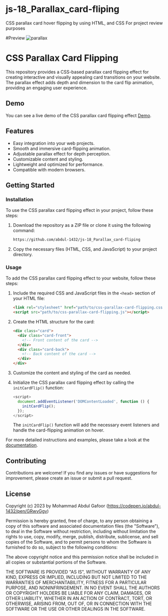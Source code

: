 # js-18_Parallax_card-fliping
CSS parallax card hover flipping by using HTML, and CSS For project review purposes

#Preview
![parallax](https://github.com/abdul-1432/js-18_Parallax_card-fliping/assets/124916666/60b39844-e351-4415-8c6c-de14bd925bb5)


# CSS Parallax Card Flipping

This repository provides a CSS-based parallax card flipping effect for creating interactive and visually appealing card transitions on your website. The parallax effect adds depth and dimension to the card flip animation, providing an engaging user experience.

## Demo

You can see a live demo of the CSS parallax card flipping effect [Demo](https://codepen.io/abdul-1432/pen/GRwvGgv).

## Features

- Easy integration into your web projects.
- Smooth and immersive card-flipping animation.
- Adjustable parallax effect for depth perception.
- Customizable content and styling.
- Lightweight and optimized for performance.
- Compatible with modern browsers.

## Getting Started

### Installation

To use the CSS parallax card flipping effect in your project, follow these steps:

1. Download the repository as a ZIP file or clone it using the following command:

   ```bash
   https://github.com/abdul-1432/js-18_Parallax_card-fliping
   ```

2. Copy the necessary files (HTML, CSS, and JavaScript) to your project directory.

### Usage

To add the CSS parallax card flipping effect to your website, follow these steps:

1. Include the required CSS and JavaScript files in the `<head>` section of your HTML file:

   ```HTML
   <link rel="stylesheet" href="path/to/css-parallax-card-flipping.css">
   <script src="path/to/css-parallax-card-flipping.js"></script>
   ```

2. Create the HTML structure for the card:

   ```HTML
   <div class="card">
     <div class="card-front">
       <!-- Front content of the card -->
     </div>
     <div class="card-back">
       <!-- Back content of the card -->
     </div>
   </div>
   ```

3. Customize the content and styling of the card as needed.

4. Initialize the CSS parallax card flipping effect by calling the `initCardFlip()` function:

   ```javascript
   <script>
     document.addEventListener('DOMContentLoaded', function () {
       initCardFlip();
     });
   </script>
   ```

   The `initCardFlip()` function will add the necessary event listeners and handle the card-flipping animation on hover.

For more detailed instructions and examples, please take a look at the [documentation](docs/README.md).

## Contributing

Contributions are welcome! If you find any issues or have suggestions for improvement, please create an issue or submit a pull request.

## License
Copyright (c) 2023 by Mohammad Abdul Gafoor (https://codepen.io/abdul-1432/pen/GRwvGgv)

Permission is hereby granted, free of charge, to any person obtaining a copy of this software and associated documentation files (the "Software"), to deal in the Software without restriction, including without limitation the rights to use, copy, modify, merge, publish, distribute, sublicense, and sell copies of the Software, and to permit persons to whom the Software is furnished to do so, subject to the following conditions:

The above copyright notice and this permission notice shall be included in all copies or substantial portions of the Software.

THE SOFTWARE IS PROVIDED "AS IS", WITHOUT WARRANTY OF ANY KIND, EXPRESS OR IMPLIED, INCLUDING BUT NOT LIMITED TO THE WARRANTIES OF MERCHANTABILITY, FITNESS FOR A PARTICULAR PURPOSE, AND NONINFRINGEMENT. IN NO EVENT SHALL THE AUTHORS OR COPYRIGHT HOLDERS BE LIABLE FOR ANY CLAIM, DAMAGES, OR OTHER LIABILITY, WHETHER IN AN ACTION OF CONTRACT, TORT, OR OTHERWISE, ARISING FROM, OUT OF, OR IN CONNECTION WITH THE SOFTWARE OR THE USE OR OTHER DEALINGS IN THE SOFTWARE.

